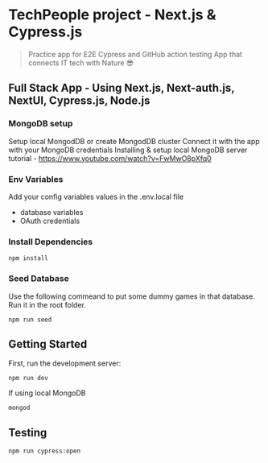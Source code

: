 # TechPeople project - Next.js & Cypress.js

> Practice app for E2E Cypress and GitHub action testing
> App that connects IT tech with Nature 😎

## Full Stack App - Using Next.js, Next-auth.js, NextUI, Cypress.js, Node.js

### MongoDB setup

Setup local MongodDB or create MongodDB cluster
Connect it with the app with your MongoDB credentials
Installing & setup local MongoDB server tutorial - https://www.youtube.com/watch?v=FwMwO8pXfq0

### Env Variables

Add your config variables values in the .env.local file

- database variables
- OAuth credentials

### Install Dependencies

```
npm install
```

### Seed Database

Use the following commeand to put some dummy games in that database. Run it in the root folder.

```
npm run seed
```

## Getting Started

First, run the development server:

```
npm run dev
```

If using local MongoDB

```
mongod
```

## Testing

```
npm run cypress:open
```
